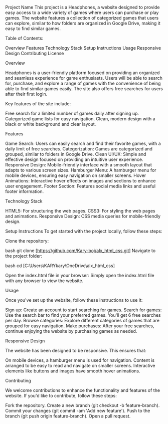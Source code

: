 Project Name
This project is a Headphones, a website designed to provide easy access to a wide variety of games where users can purchase or play games. The website features a collection of categorized games that users can explore, similar to how folders are organized in Google Drive, making it easy to find similar games.

Table of Contents:

Overview
Features
Technology Stack
Setup Instructions
Usage
Responsive Design
Contributing
License


Overview

Headphones is a user-friendly platform focused on providing an organized and seamless experience for game enthusiasts. Users will be able to search for, purchase, and explore a range of games with the convenience of being able to find similar games easily. The site also offers free searches for users after their first login.


Key features of the site include:

Free search for a limited number of games daily after signing up.
Categorized game lists for easy navigation.
Clean, modern design with a black or white background and clear layout.


Features

Game Search: Users can easily search and find their favorite games, with a daily limit of free searches.
Categorization: Games are categorized and grouped, similar to folders in Google Drive.
Clean UI/UX: Simple and effective design focused on providing an intuitive user experience.
Responsive Design: Mobile-friendly interface with a smooth layout that adapts to various screen sizes.
Hamburger Menu: A hamburger menu for mobile devices, ensuring easy navigation on smaller screens.
Hover Animations: Interactive hover effects on images and sections to enhance user engagement.
Footer Section: Features social media links and useful footer information.


Technology Stack

HTML5: For structuring the web pages.
CSS3: For styling the web pages and animations.
Responsive Design: CSS media queries for mobile-friendly design.


Setup Instructions
To get started with the project locally, follow these steps:

Clone the repository:

bash
git clone [https://github.com/Kary-boj/alx_html_css.git]
Navigate to the project folder:

bash
cd [C:\Users\KARYkary\OneDrive\alx_html_css]

Open the index.html file in your browser:
Simply open the index.html file with any browser to view the website.


Usage

Once you've set up the website, follow these instructions to use it:

Sign up: Create an account to start searching for games.
Search for games: Use the search bar to find your preferred games. You'll get 6 free searches per day.
Browse categories: Explore different categories of games that are grouped for easy navigation.
Make purchases: After your free searches, continue enjoying the website by purchasing games as needed.


Responsive Design

The website has been designed to be responsive. This ensures that:

On mobile devices, a hamburger menu is used for navigation.
Content is arranged to be easy to read and navigate on smaller screens.
Interactive elements like buttons and images have smooth hover animations.


Contributing

We welcome contributions to enhance the functionality and features of the website. If you'd like to contribute, follow these steps:

Fork the repository.
Create a new branch (git checkout -b feature-branch).
Commit your changes (git commit -am 'Add new feature').
Push to the branch (git push origin feature-branch).
Open a pull request.

